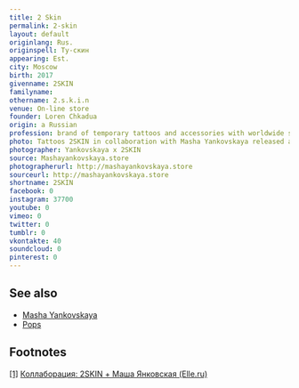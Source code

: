 ```yaml
---
title: 2 Skin
permalink: 2-skin
layout: default
originlang: Rus.
originspell: Ту-скин
appearing: Est.
city: Moscow
birth: 2017
givenname: 2SKIN
familyname:
othername: 2.s.k.i.n
venue: On-line store
founder: Loren Chkadua
origin: a Russian
profession: brand of temporary tattoos and accessories with worldwide shipping founded by Lorena Chkadua in 2017
photo: Tattoos 2SKIN in collaboration with Masha Yankovskaya released a set of 9 different tattoos
photographer: Yankovskaya х 2SKIN
source: Mashayankovskaya.store
photographerurl: http://mashayankovskaya.store
sourceurl: http://mashayankovskaya.store
shortname: 2SKIN
facebook: 0
instagram: 37700
youtube: 0
vimeo: 0
twitter: 0
tumblr: 0
vkontakte: 40
soundcloud: 0
pinterest: 0
---
```


<!---
To edit top block see
icon "Meta Data"
on right menu
Full edit instructions
{{ site.url }}/edit
-->


## See also

+ [Masha Yankovskaya](index)
+ [Pops](pops)

## Footnotes

[[1]](#a1) <span id="f1"></span> [Коллаборация: 2SKIN + Маша Янковская (Elle.ru)](https://www.elle.ru/krasota/trendy/kollaboraciya-2skin-masha-yankovskaya-id6790788/)
